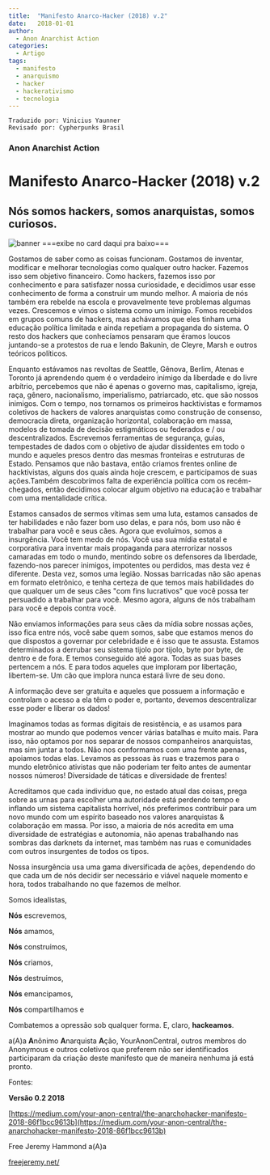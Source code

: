 ```yaml
---
title:  "Manifesto Anarco-Hacker (2018) v.2"
date:   2018-01-01
author:
  - Anon Anarchist Action
categories:
  - Artigo
tags:
  - manifesto
  - anarquismo
  - hacker
  - hackerativismo
  - tecnologia
---
```

```
Traduzido por: Vinicius Yaunner
Revisado por: Cypherpunks Brasil
```

### Anon Anarchist Action

# Manifesto Anarco-Hacker (2018) v.2

## Nós somos hackers, somos anarquistas, somos curiosos.

![banner](https://theanarchistlibrary.org/library/a-m-anarchohacker-manifesto-2018-2.png)
===exibe no card daqui pra baixo===

Gostamos de saber como as coisas funcionam. Gostamos de inventar, modificar e melhorar tecnologias como qualquer outro hacker. Fazemos isso sem objetivo financeiro. Como hackers, fazemos isso por conhecimento e para satisfazer nossa curiosidade, e decidimos usar esse conhecimento de forma a construir um mundo melhor. A maioria de nós também era rebelde na escola e provavelmente teve problemas algumas vezes. Crescemos e vimos o sistema como um inimigo. Fomos recebidos em grupos comuns de hackers, mas achávamos que eles tinham uma educação política limitada e ainda repetiam a propaganda do sistema. O resto dos hackers que conhecíamos pensaram que éramos loucos juntando-se a protestos de rua e lendo Bakunin, de Cleyre, Marsh e outros teóricos políticos.

Enquanto estávamos nas revoltas de Seattle, Gênova, Berlim, Atenas e Toronto já aprendendo quem é o verdadeiro inimigo da liberdade e do livre arbítrio, percebemos que não é apenas o governo mas, capitalismo, igreja, raça, gênero, nacionalismo, imperialismo, patriarcado, etc. que são nossos inimigos. Com o tempo, nos tornamos os primeiros hacktivistas e formamos coletivos de hackers de valores anarquistas como construção de consenso, democracia direta, organização horizontal, colaboração em massa, modelos de tomada de decisão estigmáticos ou federados e / ou descentralizados. Escrevemos ferramentas de segurança, guias, tempestades de dados com o objetivo de ajudar dissidentes em todo o mundo e aqueles presos dentro das mesmas fronteiras e estruturas de Estado. Pensamos que não bastava, então criamos frentes online de hacktivistas, alguns dos quais ainda hoje crescem, e participamos de suas ações.Também descobrimos falta de experiência política com os recém-chegados, então decidimos colocar algum objetivo na educação e trabalhar com uma mentalidade crítica.

Estamos cansados de sermos vítimas sem uma luta, estamos cansados de ter habilidades e não fazer bom uso delas, e para nós, bom uso não é trabalhar para você e seus cães. Agora que evoluímos, somos a insurgência. Você tem medo de nós. Você usa sua mídia estatal e corporativa para inventar mais propaganda para aterrorizar nossos camaradas em todo o mundo, mentindo sobre os defensores da liberdade, fazendo-nos parecer inimigos, impotentes ou perdidos, mas desta vez é diferente. Desta vez, somos uma legião. Nossas barricadas não são apenas em formato eletrônico, e tenha certeza de que temos mais habilidades do que qualquer um de seus cães "com fins lucrativos" que você possa ter persuadido a trabalhar para você. Mesmo agora, alguns de nós trabalham para você e depois contra você.

Não enviamos informações para seus cães da mídia sobre nossas ações, isso fica entre nós, você sabe quem somos, sabe que estamos menos do que dispostos a governar por celebridade e é isso que te assusta. Estamos determinados a derrubar seu sistema tijolo por tijolo, byte por byte, de dentro e de fora. E temos conseguido até agora. Todas as suas bases pertencem a nós. E para todos aqueles que imploram por libertação, libertem-se. Um cão que implora nunca estará livre de seu dono.

A informação deve ser gratuita e aqueles que possuem a informação e controlam o acesso a ela têm o poder e, portanto, devemos descentralizar esse poder e liberar os dados!

Imaginamos todas as formas digitais de resistência, e as usamos para mostrar ao mundo que podemos vencer várias batalhas e muito mais. Para isso, não optamos por nos separar de nossos companheiros anarquistas, mas sim juntar a todos. Não nos conformamos com uma frente apenas, apoiamos todas elas. Levamos as pessoas às ruas e trazemos para o mundo eletrônico ativistas que não poderiam ter feito antes de aumentar nossos números! Diversidade de táticas e diversidade de frentes!

Acreditamos que cada indivíduo que, no estado atual das coisas, prega sobre as urnas para escolher uma autoridade está perdendo tempo e inflando um sistema capitalista horrível, nós preferimos contribuir para um novo mundo com um espírito baseado nos valores anarquistas & colaboração em massa. Por isso, a maioria de nós acredita em uma diversidade de estratégias e autonomia, não apenas trabalhando nas sombras das darknets da internet, mas também nas ruas e comunidades com outros insurgentes de todos os tipos.

Nossa insurgência usa uma gama diversificada de ações, dependendo do que cada um de nós decidir ser necessário e viável naquele momento e hora, todos trabalhando no que fazemos de melhor.

Somos idealistas,

**Nós** escrevemos,

**Nós** amamos,

**Nós** construímos,

**Nós** criamos,

**Nós** destruímos,

**Nós** emancipamos,

**Nós** compartilhamos e

Combatemos a opressão sob qualquer forma. E, claro, **hackeamos**.

a(A)a **A**nônimo **A**narquista **A**ção, YourAnonCentral, outros membros do Anonymous e outros coletivos que preferem não ser identificados participaram da criação deste manifesto que de maneira nenhuma já está pronto.

Fontes: 

**Versão 0.2 2018**

[https://medium.com/your-anon-central/the-anarchohacker-manifesto-2018-86f1bcc9613b](https://medium.com/your-anon-central/the-anarchohacker-manifesto-2018-86f1bcc9613b)

<!-- **Versão 0.1 2011**

[https://anarcho-hacker.info](https://anarcho-hacker.info)
[http://piratepad.net/ep/pad/view/ro.CBQDMoMhLqt/rev.1999](http://piratepad.net/ep/pad/view/ro.CBQDMoMhLqt/rev.1999)

        NÃO TEM ND NOS LINKS ACIMA =/                                                -->

Free Jeremy Hammond a(A)a

[freejeremy.net/](freejeremy.net/)
